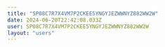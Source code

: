 ```yaml
---
title: "SP08C7R7X4VM7P2CKEE5YNGYJEZWWNYZ882WW2W"
date: 2024-06-20T22:42:08.033Z
user: SP08C7R7X4VM7P2CKEE5YNGYJEZWWNYZ882WW2W
layout: "users"
---
```

    